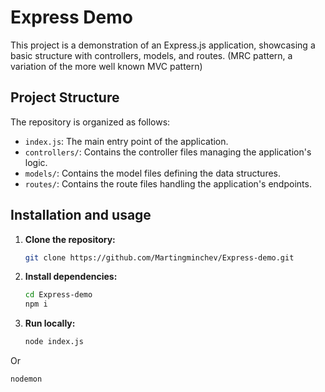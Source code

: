 # Express Demo

This project is a demonstration of an Express.js application, showcasing a basic structure with controllers, models, and routes. (MRC pattern, a variation of the more well known MVC pattern)

## Project Structure

The repository is organized as follows:

- `index.js`: The main entry point of the application.
- `controllers/`: Contains the controller files managing the application's logic.
- `models/`: Contains the model files defining the data structures.
- `routes/`: Contains the route files handling the application's endpoints.


## Installation and usage

1. **Clone the repository:**

   ```bash
   git clone https://github.com/Martingminchev/Express-demo.git

2. **Install dependencies:**

   ```bash
   cd Express-demo
   npm i
   
2. **Run locally:**
   ```bash
   node index.js
  Or
   ```bash
   nodemon

